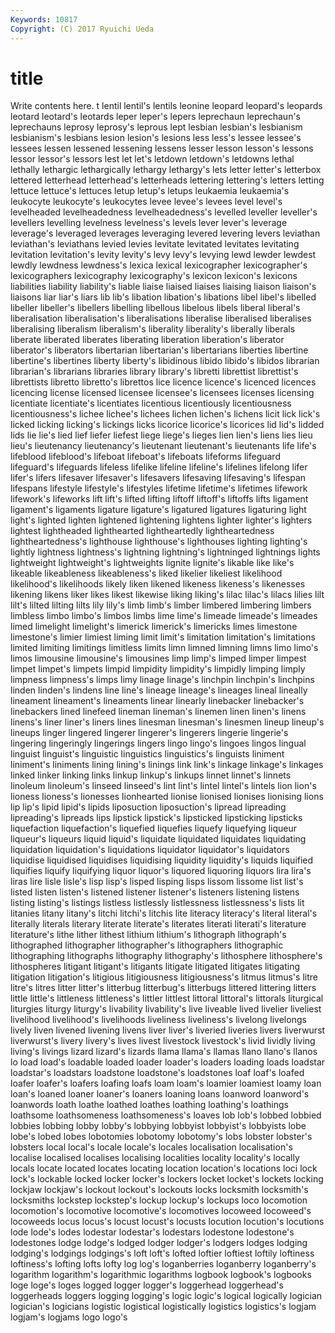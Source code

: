 ```yaml
---
Keywords: 10817 
Copyright: (C) 2017 Ryuichi Ueda
---
```


# title

Write contents here.
t lentil lentil's lentils leonine
leopard leopard's leopards leotard leotard's leotards leper leper's lepers leprechaun
leprechaun's leprechauns leprosy leprosy's leprous lept lesbian lesbian's lesbianism lesbianism's
lesbians lesion lesion's lesions less less's lessee lessee's lessees lessen
lessened lessening lessens lesser lesson lesson's lessons lessor lessor's lessors
lest let let's letdown letdown's letdowns lethal lethally lethargic lethargically
lethargy lethargy's lets letter letter's letterbox lettered letterhead letterhead's letterheads
lettering lettering's letters letting lettuce lettuce's lettuces letup letup's letups
leukaemia leukaemia's leukocyte leukocyte's leukocytes levee levee's levees level level's
levelheaded levelheadedness levelheadedness's levelled leveller leveller's levellers levelling levelness levelness's
levels lever lever's leverage leverage's leveraged leverages leveraging levered levering
levers leviathan leviathan's leviathans levied levies levitate levitated levitates levitating
levitation levitation's levity levity's levy levy's levying lewd lewder lewdest
lewdly lewdness lewdness's lexica lexical lexicographer lexicographer's lexicographers lexicography lexicography's
lexicon lexicon's lexicons liabilities liability liability's liable liaise liaised liaises
liaising liaison liaison's liaisons liar liar's liars lib lib's libation
libation's libations libel libel's libelled libeller libeller's libellers libelling libellous
libelous libels liberal liberal's liberalisation liberalisation's liberalisations liberalise liberalised liberalises
liberalising liberalism liberalism's liberality liberality's liberally liberals liberate liberated liberates
liberating liberation liberation's liberator liberator's liberators libertarian libertarian's libertarians liberties
libertine libertine's libertines liberty liberty's libidinous libido libido's libidos librarian
librarian's librarians libraries library library's libretti librettist librettist's librettists libretto
libretto's librettos lice licence licence's licenced licences licencing license licensed
licensee licensee's licensees licenses licensing licentiate licentiate's licentiates licentious licentiously
licentiousness licentiousness's lichee lichee's lichees lichen lichen's lichens licit lick
lick's licked licking licking's lickings licks licorice licorice's licorices lid
lid's lidded lids lie lie's lied lief liefer liefest liege
liege's lieges lien lien's liens lies lieu lieu's lieutenancy lieutenancy's
lieutenant lieutenant's lieutenants life life's lifeblood lifeblood's lifeboat lifeboat's lifeboats
lifeforms lifeguard lifeguard's lifeguards lifeless lifelike lifeline lifeline's lifelines lifelong
lifer lifer's lifers lifesaver lifesaver's lifesavers lifesaving lifesaving's lifespan lifespans
lifestyle lifestyle's lifestyles lifetime lifetime's lifetimes lifework lifework's lifeworks lift
lift's lifted lifting liftoff liftoff's liftoffs lifts ligament ligament's ligaments
ligature ligature's ligatured ligatures ligaturing light light's lighted lighten lightened
lightening lightens lighter lighter's lighters lightest lightheaded lighthearted lightheartedly lightheartedness
lightheartedness's lighthouse lighthouse's lighthouses lighting lighting's lightly lightness lightness's lightning
lightning's lightninged lightnings lights lightweight lightweight's lightweights lignite lignite's likable
like like's likeable likeableness likeableness's liked likelier likeliest likelihood likelihood's
likelihoods likely liken likened likeness likeness's likenesses likening likens liker
likes likest likewise liking liking's lilac lilac's lilacs lilies lilt
lilt's lilted lilting lilts lily lily's limb limb's limber limbered
limbering limbers limbless limbo limbo's limbos limbs lime lime's limeade
limeade's limeades limed limelight limelight's limerick limerick's limericks limes limestone
limestone's limier limiest liming limit limit's limitation limitation's limitations limited
limiting limitings limitless limits limn limned limning limns limo limo's
limos limousine limousine's limousines limp limp's limped limper limpest limpet
limpet's limpets limpid limpidity limpidity's limpidly limping limply limpness limpness's
limps limy linage linage's linchpin linchpin's linchpins linden linden's lindens
line line's lineage lineage's lineages lineal lineally lineament lineament's lineaments
linear linearly linebacker linebacker's linebackers lined linefeed lineman lineman's linemen
linen linen's linens linens's liner liner's liners lines linesman linesman's
linesmen lineup lineup's lineups linger lingered lingerer lingerer's lingerers lingerie
lingerie's lingering lingeringly lingerings lingers lingo lingo's lingoes lingos lingual
linguist linguist's linguistic linguistics linguistics's linguists liniment liniment's liniments lining
lining's linings link link's linkage linkage's linkages linked linker linking
links linkup linkup's linkups linnet linnet's linnets linoleum linoleum's linseed
linseed's lint lint's lintel lintel's lintels lion lion's lioness lioness's
lionesses lionhearted lionise lionised lionises lionising lions lip lip's lipid
lipid's lipids liposuction liposuction's lipread lipreading lipreading's lipreads lips lipstick
lipstick's lipsticked lipsticking lipsticks liquefaction liquefaction's liquefied liquefies liquefy liquefying
liqueur liqueur's liqueurs liquid liquid's liquidate liquidated liquidates liquidating liquidation
liquidation's liquidations liquidator liquidator's liquidators liquidise liquidised liquidises liquidising liquidity
liquidity's liquids liquified liquifies liquify liquifying liquor liquor's liquored liquoring
liquors lira lira's liras lire lisle lisle's lisp lisp's lisped
lisping lisps lissom lissome list list's listed listen listen's listened
listener listener's listeners listening listens listing listing's listings listless listlessly
listlessness listlessness's lists lit litanies litany litany's litchi litchi's litchis
lite literacy literacy's literal literal's literally literals literary literate literate's
literates literati literati's literature literature's lithe lither lithest lithium lithium's
lithograph lithograph's lithographed lithographer lithographer's lithographers lithographic lithographing lithographs lithography
lithography's lithosphere lithosphere's lithospheres litigant litigant's litigants litigate litigated litigates
litigating litigation litigation's litigious litigiousness litigiousness's litmus litmus's litre litre's
litres litter litter's litterbug litterbug's litterbugs littered littering litters little
little's littleness littleness's littler littlest littoral littoral's littorals liturgical liturgies
liturgy liturgy's livability livability's live liveable lived livelier liveliest livelihood
livelihood's livelihoods liveliness liveliness's livelong livelongs lively liven livened livening
livens liver liver's liveried liveries livers liverwurst liverwurst's livery livery's
lives livest livestock livestock's livid lividly living living's livings lizard
lizard's lizards llama llama's llamas llano llano's llanos lo load
load's loadable loaded loader loader's loaders loading loads loadstar loadstar's
loadstars loadstone loadstone's loadstones loaf loaf's loafed loafer loafer's loafers
loafing loafs loam loam's loamier loamiest loamy loan loan's loaned
loaner loaner's loaners loaning loans loanword loanword's loanwords loath loathe
loathed loathes loathing loathing's loathings loathsome loathsomeness loathsomeness's loaves lob
lob's lobbed lobbied lobbies lobbing lobby lobby's lobbying lobbyist lobbyist's
lobbyists lobe lobe's lobed lobes lobotomies lobotomy lobotomy's lobs lobster
lobster's lobsters local local's locale locale's locales localisation localisation's localise
localised localises localising localities locality locality's locally locals locate located
locates locating location location's locations loci lock lock's lockable locked
locker locker's lockers locket locket's lockets locking lockjaw lockjaw's lockout
lockout's lockouts locks locksmith locksmith's locksmiths lockstep lockstep's lockup lockup's
lockups loco locomotion locomotion's locomotive locomotive's locomotives locoweed locoweed's locoweeds
locus locus's locust locust's locusts locution locution's locutions lode lode's
lodes lodestar lodestar's lodestars lodestone lodestone's lodestones lodge lodge's lodged
lodger lodger's lodgers lodges lodging lodging's lodgings lodgings's loft loft's
lofted loftier loftiest loftily loftiness loftiness's lofting lofts lofty log
log's loganberries loganberry loganberry's logarithm logarithm's logarithmic logarithms logbook logbook's
logbooks loge loge's loges logged logger logger's loggerhead loggerhead's loggerheads
loggers logging logging's logic logic's logical logically logician logician's logicians
logistic logistical logistically logistics logistics's logjam logjam's logjams logo logo's
